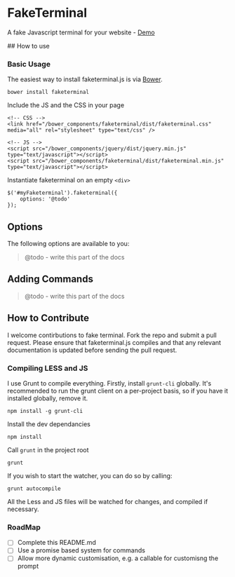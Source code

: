 # FakeTerminal

A fake Javascript terminal for your website - [Demo](http://hellopablo.github.io/faketerminal/)


## How to use


### Basic Usage

The easiest way to install faketerminal.js is via [Bower](http://bower.io).

    bower install faketerminal

Include the JS and the CSS in your page

    <!-- CSS -->
    <link href="/bower_components/faketerminal/dist/faketerminal.css" media="all" rel="stylesheet" type="text/css" />

    <!-- JS -->
    <script src="/bower_components/jquery/dist/jquery.min.js" type="text/javascript"></script>
    <script src="/bower_components/faketerminal/dist/faketerminal.min.js" type="text/javascript"></script>

Instantiate faketerminal on an empty `<div>`

    $('#myFaketerminal').faketerminal({
        options: '@todo'
    });



## Options

The following options are available to you:

> @todo - write this part of the docs



## Adding Commands

> @todo - write this part of the docs



## How to Contribute

I welcome contirbutions to fake terminal. Fork the repo and submit a pull request. Please ensure that faketerminal.js
compiles and that any relevant documentation is updated before sending the pull request.



### Compiling LESS and JS

I use Grunt to compile everything. Firstly, install `grunt-cli` globally. It's recommended to run the grunt client on a
per-project basis, so if you have it installed globally, remove it.

    npm install -g grunt-cli

Install the dev dependancies

    npm install

Call `grunt` in the project root

    grunt

If you wish to start the watcher, you can do so by calling:

    grunt autocompile

All the Less and JS files will be watched for changes, and compiled if necessary.



### RoadMap

- [ ] Complete this README.md
- [ ] Use a promise based system for commands
- [ ] Allow more dynamic customisation, e.g. a callable for customisng the prompt

